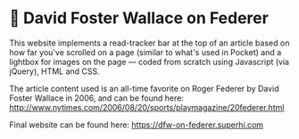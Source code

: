 # 🎾 David Foster Wallace on Federer

This website implements a read-tracker bar at the top of an article based on how far you've scrolled on a page (similar to what's used in Pocket) and a lightbox for images on the page –– coded from scratch using Javascript (via jQuery), HTML and CSS.

The article content used is an all-time favorite on Roger Federer by David Foster Wallace in 2006, and can be found here: http://www.nytimes.com/2006/08/20/sports/playmagazine/20federer.html

Final website can be found here: https://dfw-on-federer.superhi.com
